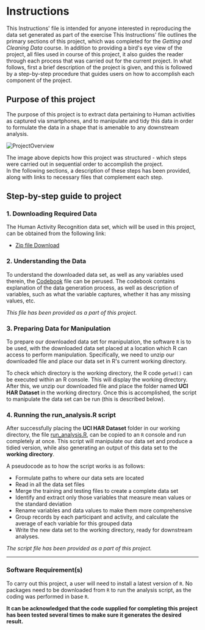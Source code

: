 Instructions
=====================

This Instructions' file is intended for anyone interested in reproducing the data set generated as part of the exercise
This Instructions' file outlines the primary sections of this project, which was completed for the *Getting and Cleaning Data* course. In addition to providing a bird's eye view of the project, all files used in course of this project, it also guides the reader through each process that was carried out for the current project.
In what follows, first a brief description of the project is given, and this is followed by a step-by-step procedure that guides users on how to accomplish each component of the project.


## Purpose of this project ##

The purpose of this project is to extract data pertaining to Human activities as captured via smartphones, and to manipulate and tidy this data in order to formulate the data in a shape that is amenable to any downstream analysis.

![ProjectOverview](https://cloud.githubusercontent.com/assets/5294000/4696678/e4390650-5816-11e4-90db-3b0f5a3f57f5.PNG)

The image above depicts how this project was structured - which steps were carried out in sequential order to accomplish the project.   
In the following sections, a description of these steps has been provided, along with links to necessary files that complement each step.

## Step-by-step guide to project ##

### 1. Downloading Required Data ###

The Human Activity Recognition data set, which will be used in this project, can be obtained from the following link: 
- [Zip file Download](https://d396qusza40orc.cloudfront.net/getdata%2Fprojectfiles%2FUCI%20HAR%20Dataset.zip)


### 2. Understanding the Data ###

To understand the downloaded data set, as well as any variables used therein, the [Codebook](https://github.com/noobuseR/Getting-Cleaning-Data/blob/master/codebook.md) file can be perused. The codebook contains explanation of the data generation process, as well as description of variables, such as what the variable captures, whether it has any missing values, etc.

*This file has been provided as a part of this project.*


### 3. Preparing Data for Manipulation ###

To prepare our downloaded data set for manipulation, the software ```R``` is to be used, with the downloaded data set placed at a location which R can access to perform manipulation. Specifically, we need to unzip our downloaded file and place our data set in R's current working directory.

To check which directory is the working directory, the R code ```getwd()``` can be executed within an R console. This will display the working directory. After this, we unzip our downloaded file and place the folder named **UCI HAR Dataset** in the working directory. Once this is accomplished, the script to manipulate the data set can be run (this is described below).


### 4. Running the run_analysis.R script ###

After successfully placing the **UCI HAR Dataset** folder in our working directory, the file [run_analysis.R](https://github.com/noobuseR/Getting-Cleaning-Data/blob/master/run_analysis.R), can be copied to an ```R``` console and run completely at once. This script will manipulate our data set and produce a tidied version, while also generating an output of this data set to the **working directory**.

A pseudocode as to how the script works is as follows:
  - Formulate paths to where our data sets are located
  - Read in all the data set files
  - Merge the training and testing files to create a complete data set
  - Identify and extract only those variables that measure mean values or the standard deviation
  - Rename variables and data values to make them more comprehensive
  - Group records by each participant and activity, and calculate the average of each variable for this grouped data
  - Write the new data set to the working directory, ready for downstream analyses.

*The script file has been provided as a part of this project.*

---------------------------------------------------------------------------------------------------------

### Software Requirement(s) ###

To carry out this project, a user will need to install a latest version of ```R```. No packages need to be downloaded from ```R``` to run the analysis script, as the coding was performed in base ```R```.

**It can be acknowledged that the code supplied for completing this project has been tested several times to make sure it generates the desired result.**
